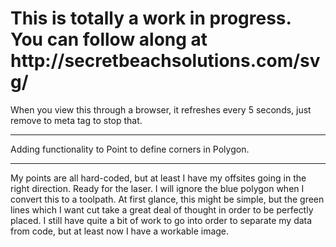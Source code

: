 <h1>This is totally a work in progress. You can follow along at http://secretbeachsolutions.com/svg/</h1>


When you view this through a browser, it refreshes every 5 seconds, just remove to meta tag to stop that.


<hr>

Adding functionality to Point to define corners in Polygon.

<hr>

My points are all hard-coded, but at least I have my offsites going in the right direction.
Ready for the laser. I will ignore the blue polygon when I convert this to a toolpath.  At first glance, this might be simple, but the green lines which I want cut take a great deal of thought in order to be perfectly placed. I still have quite a bit of work to go into order to separate my data from code, but at least now I have a workable image.
